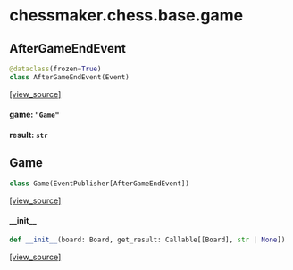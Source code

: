 <a id="chessmaker.chess.base.game"></a>

# chessmaker.chess.base.game

<a id="chessmaker.chess.base.game.AfterGameEndEvent"></a>

## AfterGameEndEvent

```python
@dataclass(frozen=True)
class AfterGameEndEvent(Event)
```

[[view_source]](https://github.com/WolfDWyc/ChessMaker/blob/9dc1415fe58befbc9ce03492c419fa5aae04d245/chessmaker\chess\base\game.py#L10)

<a id="chessmaker.chess.base.game.AfterGameEndEvent.game"></a>

#### game: `"Game"`

<a id="chessmaker.chess.base.game.AfterGameEndEvent.result"></a>

#### result: `str`

<a id="chessmaker.chess.base.game.Game"></a>

## Game

```python
class Game(EventPublisher[AfterGameEndEvent])
```

[[view_source]](https://github.com/WolfDWyc/ChessMaker/blob/9dc1415fe58befbc9ce03492c419fa5aae04d245/chessmaker\chess\base\game.py#L14)

<a id="chessmaker.chess.base.game.Game.__init__"></a>

#### \_\_init\_\_

```python
def __init__(board: Board, get_result: Callable[[Board], str | None])
```

[[view_source]](https://github.com/WolfDWyc/ChessMaker/blob/9dc1415fe58befbc9ce03492c419fa5aae04d245/chessmaker\chess\base\game.py#L15)


